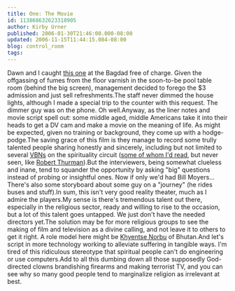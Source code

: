```yaml
---
title: One: The Movie
id: 113868632623318905
author: Kirby Urner
published: 2006-01-30T21:46:00.000-08:00
updated: 2006-11-15T11:44:15.084-08:00
blog: control_room
tags: 
---
```


Dawn and I caught [this one](http://www.imdb.com/title/tt0493155/) at the Bagdad free of charge. Given the offgassing of fumes from the floor varnish in the soon-to-be pool table room (behind the big screen), management decided to forego the $3 admission and just sell refreshments.The staff never dimmed the house lights, although I made a special trip to the counter with this request. The dimmer guy was on the phone. Oh well.Anyway, as the liner notes and movie script spell out: some middle aged, middle Americans take it into their heads to get a DV cam and make a movie on the meaning of life. As might be expected, given no training or background, they come up with a hodge-podge.The saving grace of this film is they manage to record some trully talented people sharing honestly and sincerely, including but not limited to several [VBNs](http://worldgame.blogspot.com/2005/11/acting-locally.html) on the spirituality circuit ([some of whom I'd read](http://www.grunch.net/synergetics/kiyoshi.html), but never seen, like [Robert Thurman](http://www.imdb.com/name/nm0862201/)).But the interviewers, being somewhat clueless and inane, tend to squander the opportunity by asking "big" questions instead of probing or insightful ones. Now if only we'd had Bill Moyers... There's also some storyboard about some guy on a "journey" (he rides buses and stuff).In sum, this isn't very good reality theater, much as I admire the players.My sense is there's tremendous talent out there, especially in the religious sector, ready and willing to rise to the occasion, but a lot of this talent goes untapped. We just don't have the needed directors yet.The solution may be for more religious groups to see the making of film and television as a divine calling, and not leave it to others to get it right. A role model here might be [Khyentse Norbu](http://www.imdb.com/name/nm0634897/) of Bhutan.And let's script in more technology working to alleviate suffering in tangible ways. I'm tired of this ridiculous stereotype that spiritual people can't do engineering or use computers.Add to all this dumbing down all those supposedly God-directed clowns brandishing firearms and making terrorist TV, and you can see why so many good people tend to marginalize religion as irrelevant at best.